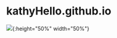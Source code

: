# kathyHello.github.io
![](http://chuantu.biz/t6/319/1527229755x-1404781192.gif){:height="50%" width="50%"}
